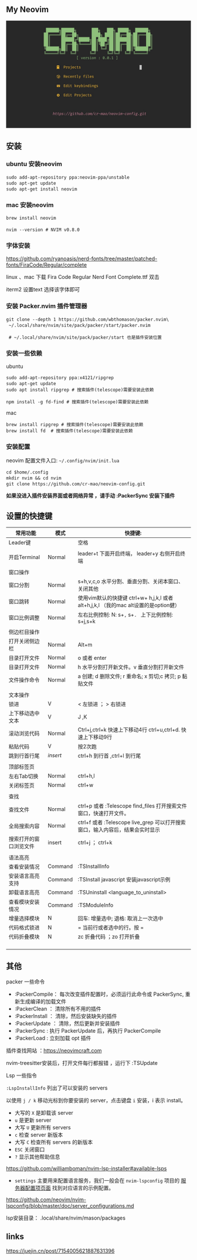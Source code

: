 ## My Neovim 


![](images/my-neovim.jpeg)

## 安装 

### ubuntu 安装neovim

```shell
sudo add-apt-repository ppa:neovim-ppa/unstable
sudo apt-get update
sudo apt-get install neovim
```

### mac 安装neovim 

```shell
brew install neovim

nvim --version # NVIM v0.8.0
```

### 字体安装

https://github.com/ryanoasis/nerd-fonts/tree/master/patched-fonts/FiraCode/Regular/complete

linux 、mac 下载 Fira Code Regular Nerd Font Complete.ttf 双击

iterm2 设置text 选择该字体即可 




### 安装 Packer.nvim 插件管理器

```shell
git clone --depth 1 https://github.com/wbthomason/packer.nvim\
 ~/.local/share/nvim/site/pack/packer/start/packer.nvim
 
 # ~/.local/share/nvim/site/pack/packer/start 也是插件安装位置
```

### 安装一些依赖

ubuntu

```shell
sudo add-apt-repository ppa:x4121/ripgrep
sudo apt-get update
sudo apt install ripgrep # 搜索插件(telescope)需要安装此依赖 

npm install -g fd-find # 搜索插件(telescope)需要安装此依赖 
```

mac

```shell
brew install ripgrep # 搜索插件(telescope)需要安装此依赖 
brew install fd  # 搜索插件(telescope)需要安装此依赖 
```

### 安装配置

neovim 配置文件入口:  `~/.config/nvim/init.lua`

```shell
cd $home/.config
mkdir nvim && cd nvim 
git clone https://github.com/cr-mao/neovim-config.git
```

**如果没进入插件安装界面或者网络异常 ，请手动  :PackerSync 安装下插件**



## 设置的快捷键

| 常用功能               | 模式     | 快捷键:                                                      |
| ---------------------- | -------- | ------------------------------------------------------------ |
| Leader键               |          | 空格                                                         |
|                        |          |                                                              |
| 开启Terminal           | Normal   | leader+t   下面开启终端，   leader+y     右侧开启终端        |
|                        |          |                                                              |
| 窗口操作               |          |                                                              |
| 窗口分割               | Normal   | s+h,v,c,o      水平分割、垂直分割、关闭本窗口、关闭其他      |
| 窗口跳转               | Normal   | 使用vim默认的快捷键  ctrl+w+ h,j,k,l    或者 alt+h,j,k,l    （我的mac alt设置的是option健） |
| 窗口比例调整           | Normal   | 左右比例控制:     N:  s+`,` s+`. `            上下比例控制:  s+j,s+k |
|                        |          |                                                              |
| 侧边栏目操作           |          |                                                              |
| 打开关闭侧边栏         | Normal   | Alt+m                                                        |
| 目录打开文件           | Normal   | o  或者 enter                                                |
| 目录打开文件           | Normal   | h 水平分割打开新文件。v 垂直分割打开新文件                   |
| 文件操作命令           | Normal   | a 创建; d 删除文件; r 重命名; x 剪切;c 拷贝; p 黏贴文件      |
|                        |          |                                                              |
| 文本操作               |          |                                                              |
| 锁进                   | V        | <  左锁进  ；  >  右锁进                                     |
| 上下移动选中文本       | V        | J ,K                                                         |
| 滚动浏览代码           | Normal   | Ctrl+j,ctrl+k 快速上下移动4行  ctrl+u,ctrl+d.  快速上下移动9行 |
| 粘贴代码               | V        | 按2次跑                                                      |
| 跳到行首行尾           | *insert* | ctrl+h  到行首   ,ctrl+l 到行尾                              |
|                        |          |                                                              |
| 顶部标签页             |          |                                                              |
| 左右Tab切换            | Normal   | ctrl+h,l                                                     |
| 关闭标签页             | Normal   | ctrl+w                                                       |
|                        |          |                                                              |
| 查找                   |          |                                                              |
| 查找文件               | Normal   | ctrl+p       或者 :Telescope find_files  打开搜索文件窗口，快速打开文件。 |
| 全局搜索内容           | Normal   | ctrl+f      或者 :Telescope live_grep 可以打开搜索窗口，输入内容后，结果会实时显示 |
| 搜索打开的窗口浏览文件 | insert   | ctrl+j ； ctrl+k                                             |
|                        |          |                                                              |
| 语法高亮               |          |                                                              |
| 查看安装情况           | Command  | :TSInstallInfo                                               |
| 安装语言高亮支持       | Command  | :TSInstall javascript    安装javascript示例                  |
| 卸载语言高亮           | Command  | :TSUninstall <language_to_uninstall>                         |
| 查看模块安装情况       | Command  | :TSModuleInfo                                                |
| 增量选择模块           | N        | 回车: 增量选中;  退格: 取消上一次选中                        |
| 代码格式锁进           | N        | =      当前行或者选中的行。按 =                              |
| 代码折叠模块           | N        | zc 折叠代码 ；zo 打开折叠                                    |
|                        |          |                                                              |
|                        |          |                                                              |
|                        |          |                                                              |
|                        |          |                                                              |




## 其他

packer 一些命令

- :PackerCompile： 每次改变插件配置时，必须运行此命令或 PackerSync, 重新生成编译的加载文件
- :PackerClean ： 清除所有不用的插件
- :PackerInstall ： 清除，然后安装缺失的插件
- :PackerUpdate ： 清除，然后更新并安装插件
- :PackerSync : 执行 PackerUpdate 后，再执行 PackerCompile
- :PackerLoad : 立刻加载 opt 插件


插件查找网站 ：https://neovimcraft.com



nvim-treesitter安装后，打开文件每行都报错 ，运行下 :TSUpdate



Lsp 一些指令

 `:LspInstallInfo`  列出了可以安装的 servers

以使用 `j / k` 移动光标到你要安装的 server，点击键盘 `i` 安装，i 表示 install。



- 大写的 `X` 是卸载该 server
- `u` 是更新 server
- 大写 `U` 更新所有 servers
- `c` 检查 server 新版本
- 大写 `C` 检查所有 servers 的新版本
- `ESC` 关闭窗口
- `?` 显示其他帮助信息



https://github.com/williamboman/nvim-lsp-installer#available-lsps

- `settings` 主要用来配置语言服务，我们一般会在 `nvim-lspconfig` 项目的 [服务器配置项页面](https://github.com/neovim/nvim-lspconfig/blob/master/doc/server_configurations.md) 找到对应语言的示例配置。

https://github.com/neovim/nvim-lspconfig/blob/master/doc/server_configurations.md

lsp安装目录： .local/share/nvim/mason/packages



## links 

https://juejin.cn/post/7154005621887631396



